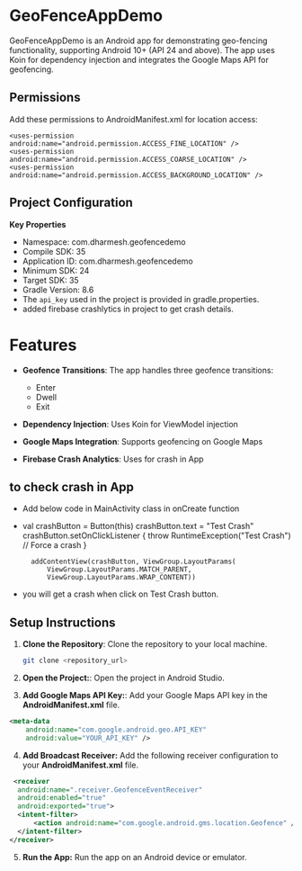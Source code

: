 # GeoFenceAppDemo

GeoFenceAppDemo is an Android app for demonstrating geo-fencing functionality, supporting Android 10+ (API 24 and above). The app uses Koin for dependency injection and integrates the Google Maps API for geofencing.

## Permissions

Add these permissions to AndroidManifest.xml for location access:
```
<uses-permission android:name="android.permission.ACCESS_FINE_LOCATION" />
<uses-permission android:name="android.permission.ACCESS_COARSE_LOCATION" />
<uses-permission android:name="android.permission.ACCESS_BACKGROUND_LOCATION" />
 ```

## Project Configuration

 **Key Properties**
- Namespace: com.dharmesh.geofencedemo
- Compile SDK: 35
- Application ID: com.dharmesh.geofencedemo
- Minimum SDK: 24
- Target SDK: 35
- Gradle Version: 8.6
- The `api_key` used in the project is provided in gradle.properties.
- added firebase crashlytics in project to get crash details.


# Features
- **Geofence Transitions**: The app handles three geofence transitions:
  - Enter
  - Dwell
  - Exit

- **Dependency Injection**: Uses Koin for ViewModel injection

- **Google Maps Integration**:  Supports geofencing on Google Maps

- **Firebase Crash Analytics**: Uses for crash in App

## to check crash in App
- Add below code in MainActivity class in onCreate function
- 
     val crashButton = Button(this)
     crashButton.text = "Test Crash"
     crashButton.setOnClickListener {
     throw RuntimeException("Test Crash") // Force a crash
     }

        addContentView(crashButton, ViewGroup.LayoutParams(
            ViewGroup.LayoutParams.MATCH_PARENT,
            ViewGroup.LayoutParams.WRAP_CONTENT))

- you will get a crash when click on Test Crash button.

## Setup Instructions

1. **Clone the Repository**: Clone the repository to your local machine.

   ```sh
   git clone <repository_url>
   ```
2. **Open the Project:**: Open the project in Android Studio.
3. **Add Google Maps API Key:**: Add your Google Maps API key in the **AndroidManifest.xml** file.
  ```xml
  <meta-data
      android:name="com.google.android.geo.API_KEY"
      android:value="YOUR_API_KEY" />
   ```
  4. **Add Broadcast Receiver:** Add the following receiver configuration to your **AndroidManifest.xml** file.
  ```xml
   <receiver
    android:name=".receiver.GeofenceEventReceiver"
    android:enabled="true"
    android:exported="true">
    <intent-filter>
        <action android:name="com.google.android.gms.location.Geofence" />
    </intent-filter>
</receiver>
  ```
5. **Run the App:** Run the app on an Android device or emulator.

